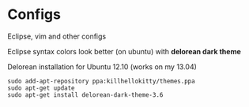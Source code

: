 Configs
=======

Eclipse, vim and other configs

Eclipse syntax colors look better (on ubuntu) with **delorean dark theme**

Delorean installation for Ubuntu 12.10 (works on my 13.04)

`sudo add-apt-repository ppa:killhellokitty/themes.ppa` <br />
`sudo apt-get update` <br />
`sudo apt-get install delorean-dark-theme-3.6` <br />
